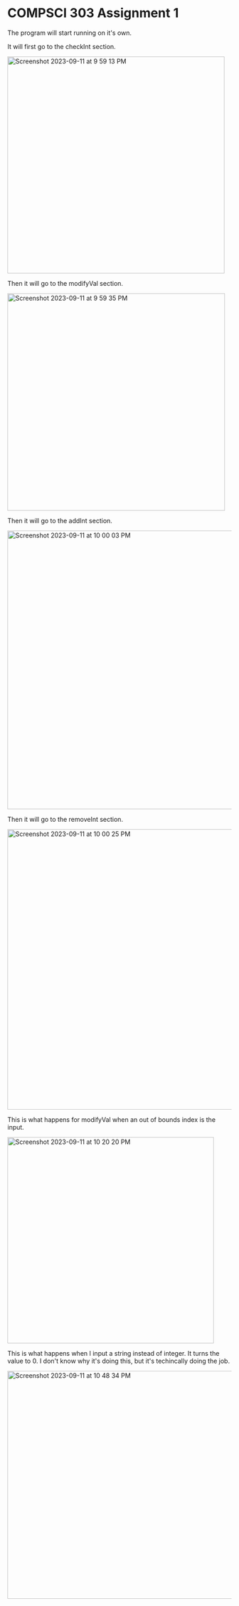 # COMPSCI 303 Assignment 1
The program will start running on it's own.

It will first go to the checkInt section.


<img width="488" alt="Screenshot 2023-09-11 at 9 59 13 PM" src="https://github.com/viirgovenus/COMPSCI-303-Assignment-1/assets/113569323/e3b83a81-ecaf-41d5-aace-6b250f06575e">

Then it will go to the modifyVal section.

<img width="489" alt="Screenshot 2023-09-11 at 9 59 35 PM" src="https://github.com/viirgovenus/COMPSCI-303-Assignment-1/assets/113569323/0f83722e-53c1-4b69-9fe4-ea4566af4d3c">

Then it will go to the addInt section.

<img width="627" alt="Screenshot 2023-09-11 at 10 00 03 PM" src="https://github.com/viirgovenus/COMPSCI-303-Assignment-1/assets/113569323/6e03cd47-22ae-4ade-a86c-86b33b7ac71b">

Then it will go to the removeInt section.

<img width="631" alt="Screenshot 2023-09-11 at 10 00 25 PM" src="https://github.com/viirgovenus/COMPSCI-303-Assignment-1/assets/113569323/89f13669-ad3d-488a-b6a1-80d0b50fa359">

This is what happens for modifyVal when an out of bounds index is the input.

<img width="464" alt="Screenshot 2023-09-11 at 10 20 20 PM" src="https://github.com/viirgovenus/COMPSCI-303-Assignment-1/assets/113569323/737a4777-75b7-41fc-bd7b-58e1f64ee557">

This is what happens when I input a string instead of integer. It turns the value to 0. I don't know why it's doing this, but it's techincally doing the job.

<img width="513" alt="Screenshot 2023-09-11 at 10 48 34 PM" src="https://github.com/viirgovenus/COMPSCI-303-Assignment-1/assets/113569323/0c4e9c66-33af-4694-841e-db7fb5e14c8c">
